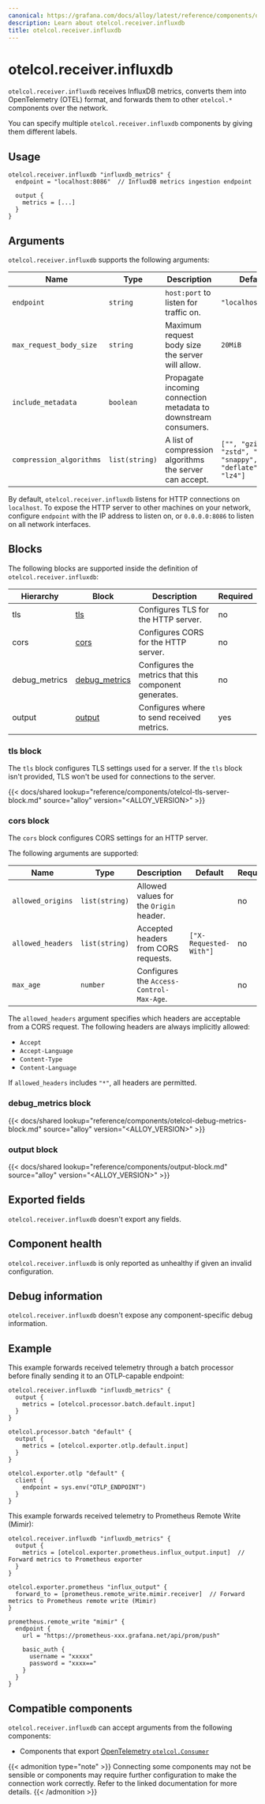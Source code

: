 ```yaml
---
canonical: https://grafana.com/docs/alloy/latest/reference/components/otelcol/otelcol.receiver.influxdb/
description: Learn about otelcol.receiver.influxdb
title: otelcol.receiver.influxdb
---
```


# otelcol.receiver.influxdb

`otelcol.receiver.influxdb` receives InfluxDB metrics, converts them into OpenTelemetry (OTEL) format, and forwards them to other `otelcol.*` components over the network.

You can specify multiple `otelcol.receiver.influxdb` components by giving them different labels.

## Usage

```alloy
otelcol.receiver.influxdb "influxdb_metrics" {
  endpoint = "localhost:8086"  // InfluxDB metrics ingestion endpoint

  output {
    metrics = [...]
  }
}
```

## Arguments

`otelcol.receiver.influxdb` supports the following arguments:

| Name                     | Type           | Description                                                     | Default                                                    | Required |
| ------------------------ | -------------- | --------------------------------------------------------------- | ---------------------------------------------------------- | -------- |
| `endpoint`               | `string`       | `host:port` to listen for traffic on.                           | `"localhost:8086"`                                         | no       |
| `max_request_body_size`  | `string`       | Maximum request body size the server will allow.                | `20MiB`                                                    | no       |
| `include_metadata`       | `boolean`      | Propagate incoming connection metadata to downstream consumers. |                                                            | no       |
| `compression_algorithms` | `list(string)` | A list of compression algorithms the server can accept.         | `["", "gzip", "zstd", "zlib", "snappy", "deflate", "lz4"]` | no       |

By default, `otelcol.receiver.influxdb` listens for HTTP connections on `localhost`.
To expose the HTTP server to other machines on your network, configure `endpoint` with the IP address to listen on, or `0.0.0.0:8086` to listen on all network interfaces.

## Blocks

The following blocks are supported inside the definition of `otelcol.receiver.influxdb`:

| Hierarchy     | Block             | Description                                           | Required |
| ------------- | ----------------- | ----------------------------------------------------- | -------- |
| tls           | [tls][]           | Configures TLS for the HTTP server.                   | no       |
| cors          | [cors][]          | Configures CORS for the HTTP server.                  | no       |
| debug_metrics | [debug_metrics][] | Configures the metrics that this component generates. | no       |
| output        | [output][]        | Configures where to send received metrics.            | yes      |

[tls]: #tls-block
[cors]: #cors-block
[debug_metrics]: #debug_metrics-block
[output]: #output-block

### tls block

The `tls` block configures TLS settings used for a server. If the `tls` block
isn't provided, TLS won't be used for connections to the server.

{{< docs/shared lookup="reference/components/otelcol-tls-server-block.md" source="alloy" version="<ALLOY_VERSION>" >}}

### cors block

The `cors` block configures CORS settings for an HTTP server.

The following arguments are supported:

| Name              | Type           | Description                              | Default                | Required |
| ----------------- | -------------- | ---------------------------------------- | ---------------------- | -------- |
| `allowed_origins` | `list(string)` | Allowed values for the `Origin` header.  |                        | no       |
| `allowed_headers` | `list(string)` | Accepted headers from CORS requests.     | `["X-Requested-With"]` | no       |
| `max_age`         | `number`       | Configures the `Access-Control-Max-Age`. |                        | no       |

The `allowed_headers` argument specifies which headers are acceptable from a
CORS request. The following headers are always implicitly allowed:

* `Accept`
* `Accept-Language`
* `Content-Type`
* `Content-Language`

If `allowed_headers` includes `"*"`, all headers are permitted.

### debug_metrics block

{{< docs/shared lookup="reference/components/otelcol-debug-metrics-block.md" source="alloy" version="<ALLOY_VERSION>" >}}

### output block

{{< docs/shared lookup="reference/components/output-block.md" source="alloy" version="<ALLOY_VERSION>" >}}

## Exported fields

`otelcol.receiver.influxdb` doesn't export any fields.

## Component health

`otelcol.receiver.influxdb` is only reported as unhealthy if given an invalid configuration.

## Debug information

`otelcol.receiver.influxdb` doesn't expose any component-specific debug information.

## Example

This example forwards received telemetry through a batch processor before finally sending it to an OTLP-capable endpoint:

```alloy
otelcol.receiver.influxdb "influxdb_metrics" {
  output {
    metrics = [otelcol.processor.batch.default.input]
  }
}

otelcol.processor.batch "default" {
  output {
    metrics = [otelcol.exporter.otlp.default.input]
  }
}

otelcol.exporter.otlp "default" {
  client {
    endpoint = sys.env("OTLP_ENDPOINT")
  }
}
```

This example forwards received telemetry to Prometheus Remote Write (Mimir):

```alloy
otelcol.receiver.influxdb "influxdb_metrics" {
  output {
    metrics = [otelcol.exporter.prometheus.influx_output.input]  // Forward metrics to Prometheus exporter
  }
}

otelcol.exporter.prometheus "influx_output" {
  forward_to = [prometheus.remote_write.mimir.receiver]  // Forward metrics to Prometheus remote write (Mimir)
}

prometheus.remote_write "mimir" {
  endpoint {
    url = "https://prometheus-xxx.grafana.net/api/prom/push"

    basic_auth {
      username = "xxxxx"
      password = "xxxx=="
    }
  }
}
```

<!-- START GENERATED COMPATIBLE COMPONENTS -->

## Compatible components

`otelcol.receiver.influxdb` can accept arguments from the following components:

- Components that export [OpenTelemetry `otelcol.Consumer`](../../../compatibility/#opentelemetry-otelcolconsumer-exporters)

{{< admonition type="note" >}}
Connecting some components may not be sensible or components may require further configuration to make the connection work correctly.
Refer to the linked documentation for more details.
{{< /admonition >}}

<!-- END GENERATED COMPATIBLE COMPONENTS -->
